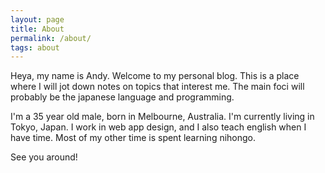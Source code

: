 ```yaml
---
layout: page
title: About
permalink: /about/
tags: about
---
```


Heya, my name is Andy.  Welcome to my personal blog.  This is a place where I will jot down notes on topics that interest me.  The main foci will probably be the japanese language and programming.

I'm a 35 year old male, born in Melbourne, Australia.  I'm currently living in Tokyo, Japan.  I work in web app design, and I also teach english when I have time.  Most of my other time is spent learning nihongo.

See you around!

